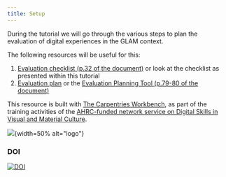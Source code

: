 ```yaml
---
title: Setup
---
```


During the tutorial we will go through the various steps to plan the evaluation of digital experiences in the GLAM context. 

The following resources will be useful for this:

1. [Evaluation checklist (p.32 of the document)](https://www.sharemuseumseast.org.uk/wp-content/uploads/2020/05/SHARE_Evaluation_Toolkit_FINAL_WEB.pdf) or look at the checklist as presented within this tutorial
2. [Evaluation plan](../files/evaluation_plan.pdf) or the [Evaluation Planning Tool (p.79-80 of the document)](https://www.sharemuseumseast.org.uk/wp-content/uploads/2020/05/SHARE_Evaluation_Toolkit_FINAL_WEB.pdf)


This resource is built with [The Carpentries Workbench](https://carpentries.github.io/sandpaper-docs/), as part of the training activities of the [AHRC-funded network service on Digital Skills in Visual and Material Culture](https://www.culturedigitalskills.org). 

![](../episodes/fig/colorlogo_centre.png){width=50% alt="logo"}

### DOI  
[![DOI](https://zenodo.org/badge/DOI/10.5281/zenodo.12698733.svg)](https://doi.org/10.5281/zenodo.12698733)


